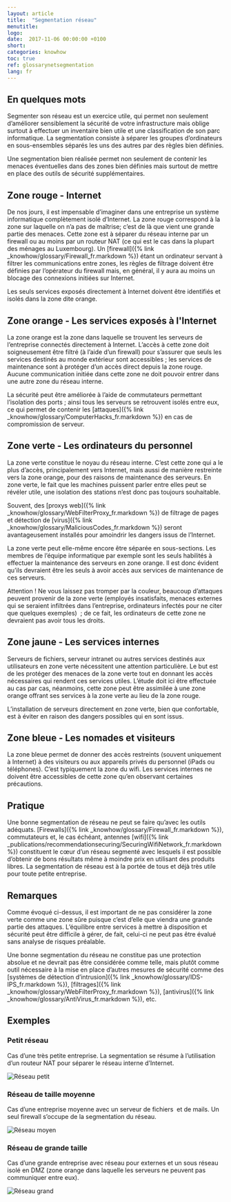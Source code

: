 ```yaml
---
layout: article
title:  "Segmentation réseau"
menutitle:
logo:
date:  2017-11-06 00:00:00 +0100
short:
categories: knowhow
toc: true
ref: glossarynetsegmentation
lang: fr
---
```

En quelques mots
----------------
Segmenter son réseau est un exercice utile, qui permet non seulement
d’améliorer sensiblement la sécurité de votre infrastructure mais oblige
surtout à effectuer un inventaire bien utile et une classification de
son parc informatique. La segmentation consiste à séparer les groupes
d’ordinateurs en sous-ensembles séparés les uns des autres par des
règles bien définies.

Une segmentation bien réalisée permet non seulement de contenir les
menaces éventuelles dans des zones bien définies mais surtout de mettre
en place des outils de sécurité supplémentaires.

Zone rouge - Internet
---------------------
De nos jours, il est impensable d’imaginer dans une entreprise un
système informatique complètement isolé d’Internet. La zone rouge
correspond à la zone sur laquelle on n’a pas de maîtrise; c’est de là
que vient une grande partie des menaces. Cette zone est à séparer du
réseau interne par un firewall ou au moins par un routeur NAT (ce qui
est le cas dans la plupart des ménages au Luxembourg). Un [firewall]({% link _knowhow/glossary/Firewall_fr.markdown %}) étant
un ordinateur servant à filtrer les communications entre zones, les
règles de filtrage doivent être définies par l’opérateur du firewall
mais, en général, il y aura au moins un blocage des connexions initiées
sur Internet.

Les seuls services exposés directement à Internet doivent être
identifiés et isolés dans la zone dite orange.


Zone orange - Les services exposés à l'Internet
-----------------------------------------------
La zone orange est la zone dans laquelle se trouvent les serveurs de
l’entreprise connectés directement à Internet. L’accès à cette zone doit
soigneusement être filtré (à l’aide d’un firewall) pour s’assurer que
seuls les services destinés au monde extérieur sont accessibles ; les
services de maintenance sont à protéger d’un accès direct depuis la zone
rouge. Aucune communication initiée dans cette zone ne doit pouvoir
entrer dans une autre zone du réseau interne.

La sécurité peut être améliorée à l’aide de commutateurs permettant
l’isolation des ports ; ainsi tous les serveurs se retrouvent isolés
entre eux, ce qui permet de contenir les
[attaques]({% link _knowhow/glossary/ComputerHacks_fr.markdown %}) en cas de
compromission de serveur.

Zone verte - Les ordinateurs du personnel
-----------------------------------------
La zone verte constitue le noyau du réseau interne. C’est cette zone qui
a le plus d’accès, principalement vers Internet, mais aussi de manière
restreinte vers la zone orange, pour des raisons de maintenance des
serveurs. En zone verte, le fait que les machines puissent parler entre
elles peut se révéler utile, une isolation des stations n’est donc pas
toujours souhaitable.

Souvent, des [proxys web]({% link _knowhow/glossary/WebFilterProxy_fr.markdown %})
de filtrage de pages et détection de
[virus]({% link _knowhow/glossary/MaliciousCodes_fr.markdown %}) seront
avantageusement installés pour amoindrir les dangers issus de
l’Internet.

La zone verte peut elle-même encore être séparée en sous-sections. Les
membres de l’équipe informatique par exemple sont les seuls habilités à
effectuer la maintenance des serveurs en zone orange. Il est donc
évident qu’ils devraient être les seuls à avoir accès aux services de
maintenance de ces serveurs.

Attention ! Ne vous laissez pas tromper par la couleur, beaucoup
d’attaques peuvent provenir de la zone verte (employés insatisfaits,
menaces externes qui se seraient infiltrées dans l’entreprise,
ordinateurs infectés pour ne citer que quelques exemples)  ; de ce fait,
les ordinateurs de cette zone ne devraient pas avoir tous les droits.


Zone jaune - Les services internes
----------------------------------
Serveurs de fichiers, serveur intranet ou autres services destinés aux
utilisateurs en zone verte nécessitent une attention particulière. Le
but est de les protéger des menaces de la zone verte tout en donnant les
accès nécessaires qui rendent ces services utiles. L’étude doit ici être
effectuée au cas par cas, néanmoins, cette zone peut être assimilée à
une zone orange offrant ses services à la zone verte au lieu de la zone
rouge.

L’installation de serveurs directement en zone verte, bien que
confortable, est à éviter en raison des dangers possibles qui en sont
issus.

Zone bleue - Les nomades et visiteurs
-------------------------------------
La zone bleue permet de donner des accès restreints (souvent uniquement
à Internet) à des visiteurs ou aux appareils privés du personnel (iPads
ou téléphones). C’est typiquement la zone du wifi. Les services internes
ne doivent être accessibles de cette zone qu’en observant certaines
précautions.


Pratique
--------
Une bonne segmentation de réseau ne peut se faire qu’avec les outils
adéquats. [Firewalls]({% link _knowhow/glossary/Firewall_fr.markdown %}),
commutateurs et, le cas échéant, antennes
[wifi]({% link _publications/recommendationsecuring/SecuringWifiNetwork_fr.markdown %})
constituent le cœur d’un réseau segmenté avec lesquels il est possible
d’obtenir de bons résultats même à moindre prix en utilisant des
produits libres. La segmentation de réseau est à la portée de tous et
déjà très utile pour toute petite entreprise.


Remarques
---------
Comme évoqué ci-dessus, il est important de ne pas considérer la zone
verte comme une zone sûre puisque c’est d’elle que viendra une grande
partie des attaques. L’équilibre entre services à mettre à disposition
et sécurité peut être difficile à gérer, de fait, celui-ci ne peut pas
être évalué sans analyse de risques préalable.

Une bonne segmentation du réseau ne constitue pas une protection absolue
et ne devrait pas être considérée comme telle, mais plutôt comme outil
nécessaire à la mise en place d’autres mesures de sécurité comme des
[systèmes de détection d’intrusion]({% link _knowhow/glossary/IDS-IPS_fr.markdown %}),
[filtrages]({% link _knowhow/glossary/WebFilterProxy_fr.markdown %}),
[antivirus]({% link _knowhow/glossary/AntiVirus_fr.markdown %}), etc.



Exemples
--------

### Petit réseau
Cas d’une très petite entreprise. La segmentation se résume à
l’utilisation d’un routeur NAT pour séparer le réseau interne
d’Internet.

![Réseau petit](/assets/img/knowhow/glossary/little-network.png)


### Réseau de taille moyenne

Cas d’une entreprise moyenne avec un serveur de fichiers  et de mails.
Un seul firewall s’occupe de la segmentation du réseau.

![Réseau moyen](/assets/img/knowhow/glossary/medium-network.png)

### Réseau de grande taille

Cas d’une grande entreprise avec réseau pour externes et un sous réseau
isolé en DMZ (zone orange dans laquelle les serveurs ne peuvent pas
communiquer entre eux).

![Réseau grand](/assets/img/knowhow/glossary/big-network.png)
